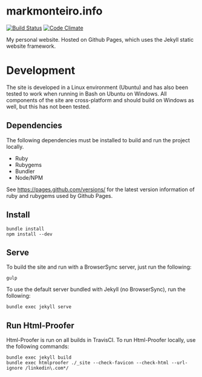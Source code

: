 # markmonteiro.info

[![Build Status](https://travis-ci.org/mark-monteiro/mark-monteiro.github.io.svg)](https://travis-ci.org/mark-monteiro/mark-monteiro.github.io) [![Code Climate](https://codeclimate.com/github/mark-monteiro/mark-monteiro.github.io/badges/gpa.svg)](https://codeclimate.com/github/mark-monteiro/mark-monteiro.github.io)

My personal website. Hosted on Github Pages, which uses the Jekyll static website framework.

# Development
The site is developed in a Linux environment (Ubuntu) and has also been tested to work
when running in Bash on Ubuntu on Windows. All components of the site are cross-platform
and should build on Windows as well, but this has not been tested.

## Dependencies
The following dependencies must be installed to build and run the project locally.

- Ruby
- Rubygems
- Bundler
- Node/NPM

See https://pages.github.com/versions/ for the latest version information of ruby and
rubygems used by Github Pages.

## Install
```
bundle install
npm install --dev
```

## Serve
To build the site and run with a BrowserSync server, just run the following:
```
gulp
```

To use the default server bundled with Jekyll (no BrowserSync), run the following:
```
bundle exec jekyll serve
```

## Run Html-Proofer
Html-Proofer is run on all builds in TravisCI. To run Html-Proofer locally, use the following commands:
```
bundle exec jekyll build
bundle exec htmlproofer ./_site --check-favicon --check-html --url-ignore /linkedin\.com*/
```
